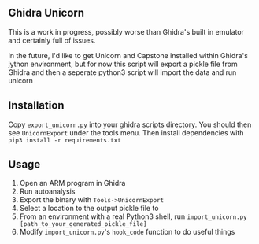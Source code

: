 Ghidra Unicorn
------
This is a work in progress, possibly worse than Ghidra's built in emulator and certainly full of issues.

In the future, I'd like to get Unicorn and Capstone installed within Ghidra's jython environment, but for now this script
will export a pickle file from Ghidra and then a seperate python3 script will import the data and run unicorn

## Installation
Copy `export_unicorn.py` into your ghidra scripts directory. You should then see `UnicornExport` under the tools menu.
Then install dependencies with `pip3 install -r requirements.txt`

## Usage
1. Open an ARM program in Ghidra
2. Run autoanalysis
3. Export the binary with `Tools->UnicornExport`
4. Select a location to the output pickle file to
5. From an environment with a real Python3 shell, run `import_unicorn.py [path_to_your_generated_pickle_file]`
6. Modify `import_unicorn.py`'s `hook_code` function to do useful things


